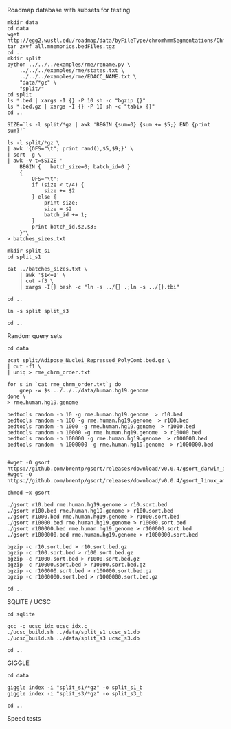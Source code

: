 Roadmap database with subsets for testing

    mkdir data
    cd data
    wget http://egg2.wustl.edu/roadmap/data/byFileType/chromhmmSegmentations/ChmmModels/coreMarks/jointModel/final/all.mnemonics.bedFiles.tgz
    tar zxvf all.mnemonics.bedFiles.tgz
    cd ..
    mkdir split
    python ../../../examples/rme/rename.py \
        ../../../examples/rme/states.txt \
        ../../../examples/rme/EDACC_NAME.txt \
        "data/*gz" \
        "split/"
    cd split
    ls *.bed | xargs -I {} -P 10 sh -c "bgzip {}"
    ls *.bed.gz | xargs -I {} -P 10 sh -c "tabix {}"
    cd ..
    
    SIZE=`ls -l split/*gz | awk 'BEGIN {sum=0} {sum += $5;} END {print sum}'`

    ls -l split/*gz \
    | awk '{OFS="\t"; print rand(),$5,$9;}' \
    | sort -g \
    | awk -v t=$SIZE '
        BEGIN {   batch_size=0; batch_id=0 }
        {
            OFS="\t";
            if (size < t/4) {
                size += $2
            } else {
                print size;
                size = $2
                batch_id += 1;
            }
            print batch_id,$2,$3;
        }'\
    > batches_sizes.txt

    mkdir split_s1
    cd split_s1

    cat ../batches_sizes.txt \
        | awk '$1<=1' \
        | cut -f3 \
        | xargs -I{} bash -c "ln -s ../{} .;ln -s ../{}.tbi"   

    cd ..

    ln -s split split_s3

    cd ..

Random query sets

    cd data

    zcat split/Adipose_Nuclei_Repressed_PolyComb.bed.gz \
    | cut -f1 \
    | uniq > rme_chrm_order.txt

    for s in `cat rme_chrm_order.txt`; do
        grep -w $s ../../../data/human.hg19.genome
    done \
    > rme.human.hg19.genome

    bedtools random -n 10 -g rme.human.hg19.genome  > r10.bed
    bedtools random -n 100 -g rme.human.hg19.genome  > r100.bed
    bedtools random -n 1000 -g rme.human.hg19.genome  > r1000.bed
    bedtools random -n 10000 -g rme.human.hg19.genome  > r10000.bed
    bedtools random -n 100000 -g rme.human.hg19.genome  > r100000.bed
    bedtools random -n 1000000 -g rme.human.hg19.genome  > r1000000.bed
    
    
    #wget -O gsort https://github.com/brentp/gsort/releases/download/v0.0.4/gsort_darwin_amd64
    #wget -O https://github.com/brentp/gsort/releases/download/v0.0.4/gsort_linux_amd64

    chmod +x gsort

    ./gsort r10.bed rme.human.hg19.genome > r10.sort.bed
    ./gsort r100.bed rme.human.hg19.genome > r100.sort.bed
    ./gsort r1000.bed rme.human.hg19.genome > r1000.sort.bed
    ./gsort r10000.bed rme.human.hg19.genome > r10000.sort.bed
    ./gsort r100000.bed rme.human.hg19.genome > r100000.sort.bed
    ./gsort r1000000.bed rme.human.hg19.genome > r1000000.sort.bed

    bgzip -c r10.sort.bed > r10.sort.bed.gz
    bgzip -c r100.sort.bed > r100.sort.bed.gz
    bgzip -c r1000.sort.bed > r1000.sort.bed.gz
    bgzip -c r10000.sort.bed > r10000.sort.bed.gz
    bgzip -c r100000.sort.bed > r100000.sort.bed.gz
    bgzip -c r1000000.sort.bed > r1000000.sort.bed.gz

    cd ..

SQLITE / UCSC 

    cd sqlite

    gcc -o ucsc_idx ucsc_idx.c
    ./ucsc_build.sh ../data/split_s1 ucsc_s1.db
    ./ucsc_build.sh ../data/split_s3 ucsc_s3.db

    cd ..

GIGGLE

    cd data 

    giggle index -i "split_s1/*gz" -o split_s1_b
    giggle index -i "split_s3/*gz" -o split_s3_b

    cd ..

Speed tests

